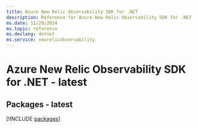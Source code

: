 ```yaml
---
title: Azure New Relic Observability SDK for .NET
description: Reference for Azure New Relic Observability SDK for .NET
ms.date: 11/29/2024
ms.topic: reference
ms.devlang: dotnet
ms.service: newrelicobservability
---
```

# Azure New Relic Observability SDK for .NET - latest
## Packages - latest
[!INCLUDE [packages](new-relic-observability-index.md)]